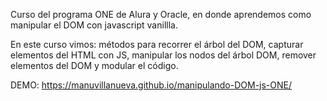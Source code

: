 Curso del programa ONE de Alura y Oracle, en donde aprendemos como manipular el DOM con javascript vanillla.

En este curso vimos: métodos para recorrer el árbol del DOM, capturar elementos del HTML con JS, manipular los nodos del árbol DOM, remover elementos del DOM y modular el código.

DEMO: https://manuvillanueva.github.io/manipulando-DOM-js-ONE/